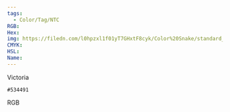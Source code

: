 ```yaml
---
tags:
  - Color/Tag/NTC
RGB:
Hex:
img: https://filedn.com/l0hpzxl1f01yT7GHxtF8cyk/Color%20Snake/standard_csv_to_svg/534491.svg
CMYK:
HSL:
Name:
---
```

Victoria
```palette
#534491
```
RGB
